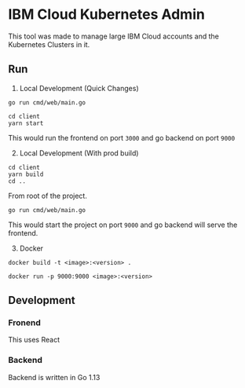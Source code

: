 # IBM Cloud Kubernetes Admin

This tool was made to manage large IBM Cloud accounts and the Kubernetes Clusters in it.

## Run

1. Local Development (Quick Changes)

```
go run cmd/web/main.go
```

```
cd client
yarn start
```

This would run the frontend on port `3000` and go backend on port `9000`

2. Local Development (With prod build)

```
cd client
yarn build
cd ..
```

From root of the project.

```
go run cmd/web/main.go
```

This would start the project on port `9000` and go backend will serve the frontend.

3. Docker

```
docker build -t <image>:<version> .
```

```
docker run -p 9000:9000 <image>:<version>
```

## Development

### Fronend

This uses React

### Backend

Backend is written in Go 1.13
